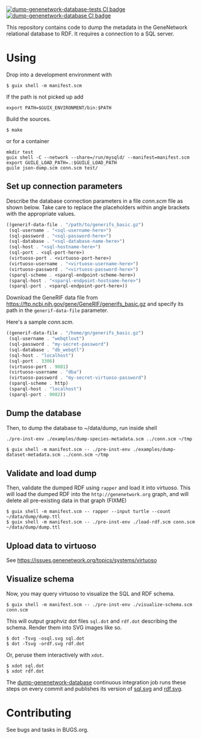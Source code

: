 [![dump-genenetwork-database-tests CI
badge](https://ci.genenetwork.org/badge/dump-genenetwork-database-tests.svg)](https://ci.genenetwork.org/jobs/dump-genenetwork-database-tests)
[![dump-genenetwork-database CI
badge](https://ci.genenetwork.org/badge/dump-genenetwork-database.svg)](https://ci.genenetwork.org/jobs/dump-genenetwork-database)

This repository contains code to dump the metadata in the GeneNetwork relational database to RDF. It requires a connection to a SQL server.

# Using

Drop into a development environment with

``` shell
$ guix shell -m manifest.scm
```

If the path is not picked up add

```
export PATH=$GUIX_ENVIRONMENT/bin:$PATH
```

Build the sources.

``` shell
$ make
```

or for a container

```shell
mkdir test
guix shell -C --network --share=/run/mysqld/ --manifest=manifest.scm
export GUILE_LOAD_PATH=.:$GUILE_LOAD_PATH
guile json-dump.scm conn.scm test/
```


## Set up connection parameters

Describe the database connection parameters in a file *conn.scm* file as
shown below. Take care to replace the placeholders within angle brackets
with the appropriate values.

``` scheme
((generif-data-file . "/path/to/generifs_basic.gz")
 (sql-username . "<sql-username-here>")
 (sql-password . "<sql-password-here>")
 (sql-database . "<sql-database-name-here>")
 (sql-host . "<sql-hostname-here>")
 (sql-port . <sql-port-here>)
 (virtuoso-port . <virtuoso-port-here>)
 (virtuoso-username . "<virtuoso-username-here>")
 (virtuoso-password . "<virtuoso-password-here>")
 (sparql-scheme . <sparql-endpoint-scheme-here>)
 (sparql-host . "<sparql-endpoint-hostname-here>")
 (sparql-port . <sparql-endpoint-port-here>))
```

Download the GeneRIF data file from
https://ftp.ncbi.nih.gov/gene/GeneRIF/generifs_basic.gz and specify
its path in the `generif-data-file` parameter.

Here's a sample *conn.scm*.
``` scheme
((generif-data-file . "/home/gn/generifs_basic.gz")
 (sql-username . "webqtlout")
 (sql-password . "my-secret-password")
 (sql-database . "db_webqtl")
 (sql-host . "localhost")
 (sql-port . 3306)
 (virtuoso-port . 9081)
 (virtuoso-username . "dba")
 (virtuoso-password . "my-secret-virtuoso-password")
 (sparql-scheme . http)
 (sparql-host . "localhost")
 (sparql-port . 9082))
```

## Dump the database

Then, to dump the database to \~/data/dump, run inside shell

```sh
./pre-inst-env ./examples/dump-species-metadata.scm ../conn.scm ~/tmp
```

``` shell
$ guix shell -m manifest.scm -- ./pre-inst-env ./examples/dump-dataset-metadata.scm ../conn.scm ~/tmp
```

## Validate and load dump

Then, validate the dumped RDF using `rapper` and load it into
virtuoso. This will load the dumped RDF into the
`http://genenetwork.org` graph, and will delete all pre-existing data
in that graph (FIXME)

``` shell
$ guix shell -m manifest.scm -- rapper --input turtle --count ~/data/dump/dump.ttl
$ guix shell -m manifest.scm -- ./pre-inst-env ./load-rdf.scm conn.scm ~/data/dump/dump.ttl
```


## Upload data to virtuoso

See https://issues.genenetwork.org/topics/systems/virtuoso

## Visualize schema

Now, you may query virtuoso to visualize the SQL and RDF schema.

``` shell
$ guix shell -m manifest.scm -- ./pre-inst-env ./visualize-schema.scm conn.scm
```

This will output graphviz dot files `sql.dot` and `rdf.dot` describing
the schema. Render them into SVG images like so.

``` shell
$ dot -Tsvg -osql.svg sql.dot
$ dot -Tsvg -ordf.svg rdf.dot
```

Or, peruse them interactively with `xdot`.

``` shell
$ xdot sql.dot
$ xdot rdf.dot
```

The
[dump-genenetwork-database](https://ci.genenetwork.org/jobs/dump-genenetwork-database)
continuous integration job runs these steps on every commit and
publishes its version of
[sql.svg](https://ci.genenetwork.org/archive/dump-genenetwork-database/latest/sql.svg)
and
[rdf.svg](https://ci.genenetwork.org/archive/dump-genenetwork-database/latest/rdf.svg).

# Contributing

See bugs and tasks in BUGS.org.
